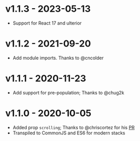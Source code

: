 # v1.1.3 - 2023-05-13
- Support for React 17 and ulterior

# v1.1.2 - 2021-09-20
- Add module imports. Thanks to @cncolder

# v1.1.1 - 2020-11-23
- Add support for pre-population; Thanks to @chug2k

# v1.1.0 - 2020-10-05
- Added prop `scrolling`; Thanks to @chriscortez for his [PR](https://github.com/xurei/react-jotform-embed/pull/2)
- Transpiled to CommonJS and ES6 for modern stacks
